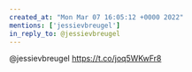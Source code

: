 ```yaml
---
created_at: "Mon Mar 07 16:05:12 +0000 2022"
mentions: ['jessievbreugel']
in_reply_to: @jessievbreugel
---
```


@jessievbreugel https://t.co/joq5WKwFr8